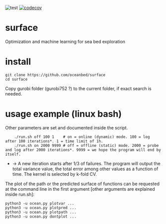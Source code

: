 ![test](https://github.com/Joao-Dionisio/Sea-Exploration-Problem/workflows/test/badge.svg)
[![codecov](https://codecov.io/gh/Joao-Dionisio/Sea-Exploration-Problem/branch/main/graph/badge.svg)](https://codecov.io/gh/Joao-Dionisio/Sea-Exploration-Problem)

# surface
Optimization and machine learning for sea bed exploration

# install
```
git clone https://github.com/oceanbed/surface
cd surface
```
Copy gurobi folder (gurobi752 ?) to the current folder, if exact search is needed.

# usage example (linux bash)
Other parameters are set and documented inside the script. 
```
    ./run.sh off 100 1    # on = online (dynamic) mode. 100 = log after 100 iterations*. 1 = time limit of 1h.
    ./run.sh on 2000 9999 # off = offline (static) mode. 2000 = probe and log after 2000 iterations*. 9999 = we hope the program will end by itself.
```
* -> A new iteration starts after 1/3 of failures.
The program will output the total variance value, the total error among other values as a function of time.
The kernel is selected by k-fold CV.

The plot of the path or the predicted surface of functions can be requested at the command line in the first argument
[other arguments are explained inside run.sh]:
```
python3 -u ocean.py plotvar ...
python3 -u ocean.py plotpred ...
python3 -u ocean.py plotpath ...
python3 -u ocean.py dontplot ...
```

